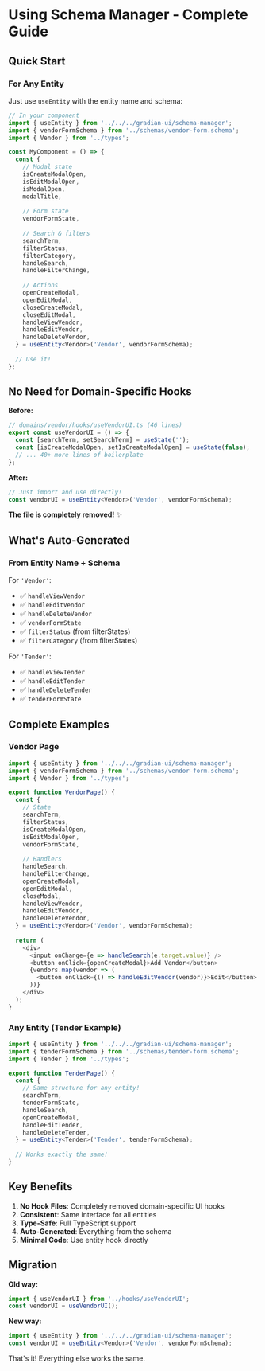 # Using Schema Manager - Complete Guide

## Quick Start

### For Any Entity

Just use `useEntity` with the entity name and schema:

```typescript
// In your component
import { useEntity } from '../../../gradian-ui/schema-manager';
import { vendorFormSchema } from '../schemas/vendor-form.schema';
import { Vendor } from '../types';

const MyComponent = () => {
  const {
    // Modal state
    isCreateModalOpen,
    isEditModalOpen,
    isModalOpen,
    modalTitle,
    
    // Form state
    vendorFormState,
    
    // Search & filters
    searchTerm,
    filterStatus,
    filterCategory,
    handleSearch,
    handleFilterChange,
    
    // Actions
    openCreateModal,
    openEditModal,
    closeCreateModal,
    closeEditModal,
    handleViewVendor,
    handleEditVendor,
    handleDeleteVendor,
  } = useEntity<Vendor>('Vendor', vendorFormSchema);
  
  // Use it!
};
```

## No Need for Domain-Specific Hooks

**Before:**
```typescript
// domains/vendor/hooks/useVendorUI.ts (46 lines)
export const useVendorUI = () => {
  const [searchTerm, setSearchTerm] = useState('');
  const [isCreateModalOpen, setIsCreateModalOpen] = useState(false);
  // ... 40+ more lines of boilerplate
};
```

**After:**
```typescript
// Just import and use directly!
const vendorUI = useEntity<Vendor>('Vendor', vendorFormSchema);
```

**The file is completely removed!** ✨

## What's Auto-Generated

### From Entity Name + Schema

For `'Vendor'`:
- ✅ `handleViewVendor`
- ✅ `handleEditVendor`
- ✅ `handleDeleteVendor`
- ✅ `vendorFormState`
- ✅ `filterStatus` (from filterStates)
- ✅ `filterCategory` (from filterStates)

For `'Tender'`:
- ✅ `handleViewTender`
- ✅ `handleEditTender`
- ✅ `handleDeleteTender`
- ✅ `tenderFormState`

## Complete Examples

### Vendor Page

```typescript
import { useEntity } from '../../../gradian-ui/schema-manager';
import { vendorFormSchema } from '../schemas/vendor-form.schema';
import { Vendor } from '../types';

export function VendorPage() {
  const {
    // State
    searchTerm,
    filterStatus,
    isCreateModalOpen,
    isEditModalOpen,
    vendorFormState,
    
    // Handlers
    handleSearch,
    handleFilterChange,
    openCreateModal,
    openEditModal,
    closeModal,
    handleViewVendor,
    handleEditVendor,
    handleDeleteVendor,
  } = useEntity<Vendor>('Vendor', vendorFormSchema);
  
  return (
    <div>
      <input onChange={e => handleSearch(e.target.value)} />
      <button onClick={openCreateModal}>Add Vendor</button>
      {vendors.map(vendor => (
        <button onClick={() => handleEditVendor(vendor)}>Edit</button>
      ))}
    </div>
  );
}
```

### Any Entity (Tender Example)

```typescript
import { useEntity } from '../../../gradian-ui/schema-manager';
import { tenderFormSchema } from '../schemas/tender-form.schema';
import { Tender } from '../types';

export function TenderPage() {
  const {
    // Same structure for any entity!
    searchTerm,
    tenderFormState,
    handleSearch,
    openCreateModal,
    handleEditTender,
    handleDeleteTender,
  } = useEntity<Tender>('Tender', tenderFormSchema);
  
  // Works exactly the same!
}
```

## Key Benefits

1. **No Hook Files**: Completely removed domain-specific UI hooks
2. **Consistent**: Same interface for all entities
3. **Type-Safe**: Full TypeScript support
4. **Auto-Generated**: Everything from the schema
5. **Minimal Code**: Use entity hook directly

## Migration

**Old way:**
```typescript
import { useVendorUI } from '../hooks/useVendorUI';
const vendorUI = useVendorUI();
```

**New way:**
```typescript
import { useEntity } from '../../../gradian-ui/schema-manager';
const vendorUI = useEntity<Vendor>('Vendor', vendorFormSchema);
```

That's it! Everything else works the same.

